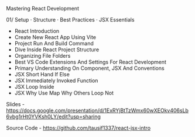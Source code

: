 Mastering React Development

01/ Setup · Structure · Best Practices · JSX Essentials

- React Introduction
- Create New React App Using Vite
- Project Run And Build Command
- Dive Inside React Project Structure
- Organizing File Folders
- Best VS Code Extensions And Settings For React Development
- Primary Understanding On Component, JSX And Conventions
- JSX Short Hand If Else
- JSX Immediately Invoked Function
- JSX Loop Inside
- JSX Why Use Map Why Others Loop Not 


Slides - https://docs.google.com/presentation/d/1ExRYjBtTzWmx60wXEOkv406sLb6vbg1rHt0YVKsh0LY/edit?usp=sharing

Source Code - https://github.com/tausif1337/react-jsx-intro
